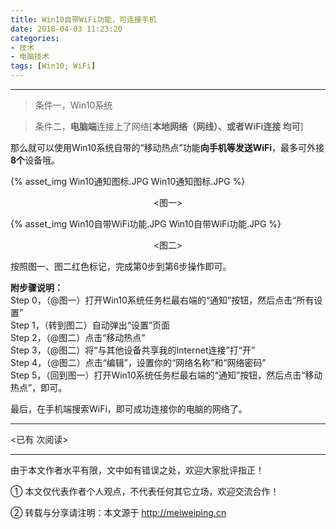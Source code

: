 ```yaml
---
title: Win10自带WiFi功能，可连接手机
date: 2018-04-03 11:23:20
categories: 
- 技术
- 电脑技术
tags: [Win10; WiFi]
---
```


---


> 条件一，Win10系统


> 条件二，**电脑端**连接上了网络[**本地网络（网线）、或者WiFi连接 均可**]

那么就可以使用Win10系统自带的“移动热点”功能**向手机等发送WiFi**，最多可外接**8个**设备哦。

<!-- more -->

{% asset_img Win10通知图标.JPG Win10通知图标.JPG %}

<center><图一></center>


{% asset_img Win10自带WiFi功能.JPG Win10自带WiFi功能.JPG %}

<center><图二></center>

按照图一、图二红色标记，完成第0步到第6步操作即可。



**附步骤说明：** <br>
Step 0，（@图一）打开Win10系统任务栏最右端的“通知”按钮，然后点击“所有设置”<br>
Step 1，（转到图二）自动弹出“设置”页面<br>
Step 2，（@图二）点击“移动热点”<br>
Step 3，（@图二）将“与其他设备共享我的Internet连接”打“开”<br>
Step 4，（@图二）点击“编辑”，设置你的“网络名称”和“网络密码”<br>
Step 5，（回到图一）打开Win10系统任务栏最右端的“通知”按钮，然后点击“移动热点”，即可。<br>

最后，在手机端搜索WiFi，即可成功连接你的电脑的网络了。

---

<span id="busuanzi_container_page_pv">
<已有 <span id="busuanzi_value_page_pv"></span> 次阅读>
</span>

---


由于本文作者水平有限，文中如有错误之处，欢迎大家批评指正！

① 本文仅代表作者个人观点，不代表任何其它立场，欢迎交流合作！

② 转载与分享请注明：本文源于 http://meiweiping.cn